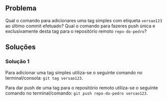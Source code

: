 ## Problema

Qual o comando para adicionares uma tag simples com etiqueta `versao123` ao 
último commit efetuado? Qual o comando para fazeres push única e
exclusivamente desta tag para o repositório remoto `repo-do-pedro`?

## Soluções

### Solução 1
Para adicionar uma tag simples utiliza-se o seguinte comando 
no terminal/consola: `git tag versao123`.

Para dar push de uma tag para o repositório remoto utiliza-se o seguinte
comando no terminal/comando: `git push repo-do-pedro versao123`.